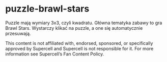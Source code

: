 # puzzle-brawl-stars
Puzzle mają wymiary 3x3, czyli kwadratu. Główna tematyka zabawy to gra Brawl Stars.  Wystarczy klikać na puzzle, a one się automatycznie przesuwają.

This content is not affiliated with, endorsed, sponsored, or specifically approved by Supercell and Supercell is not responsible for it.
For more information see Supercell’s Fan Content Policy.
